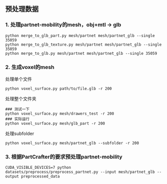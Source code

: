 ## 预处理数据

### 1. 处理partnet-mobility的mesh，obj+mtl -> glb
```
python merge_to_glb_part.py mesh/partnet mesh/partnet_glb --single 35059
python merge_to_glb_texture.py mesh/partnet mesh/partnet_glb --single 35059
python merge_to_glb.py mesh/partnet mesh/partnet_glb --single 35059
```

### 2. 生成voxel的mesh
处理单个文件
```
python voxel_surface.py path/to/file.glb -r 200
```
处理整个文件夹
```
### 测试一下
python voxel_surface.py mesh/drawers_test -r 200
### 实际运行
python voxel_surface.py mesh/glb_part -r 200
```
处理subfolder
```
python voxel_surface.py mesh/partnet_glb --subfolder -r 200
```

### 3. 根据PartCrafter的要求预处理partnet-mobility
```
CUDA_VISIBLE_DEVICES=7 python datasets/preprocess/preprocess_partnet.py --input mesh/partnet_glb --output preprocessed_data
```